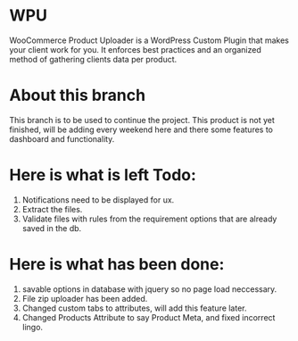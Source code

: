# WPU
WooCommerce Product Uploader is a WordPress Custom Plugin that makes your client work for you.  It enforces best practices and an organized method of gathering clients data per product.


# About this branch
This branch is to be used to continue the project.  This product is not yet finished, will be adding every weekend here and there some features to dashboard and functionality.

# Here is what is left Todo:
1. Notifications need to be displayed for ux.
2. Extract the files.
3. Validate files with rules from the requirement options that are already saved in the db.


# Here is what has been done:
1. savable options in database with jquery so no page load neccessary.
2. File zip uploader has been added. 
3. Changed custom tabs to attributes, will add this feature later.
4. Changed Products Attribute to say Product Meta, and fixed incorrect lingo.
